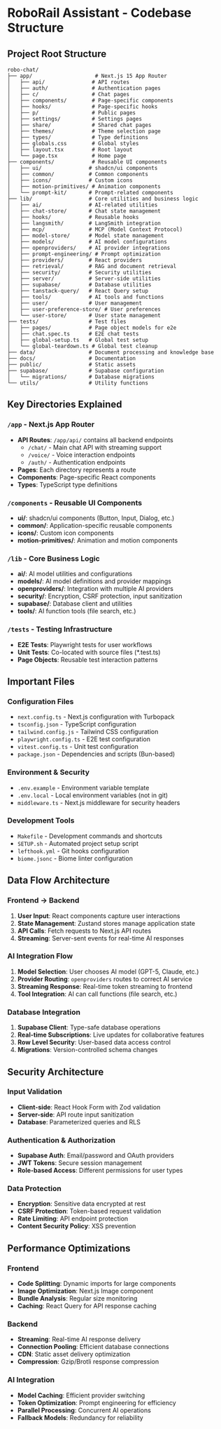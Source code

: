 # RoboRail Assistant - Codebase Structure

## Project Root Structure
```
robo-chat/
├── app/                    # Next.js 15 App Router
│   ├── api/               # API routes
│   ├── auth/              # Authentication pages
│   ├── c/                 # Chat pages
│   ├── components/        # Page-specific components
│   ├── hooks/             # Page-specific hooks
│   ├── p/                 # Public pages
│   ├── settings/          # Settings pages
│   ├── share/             # Shared chat pages
│   ├── themes/            # Theme selection page
│   ├── types/             # Type definitions
│   ├── globals.css        # Global styles
│   ├── layout.tsx         # Root layout
│   └── page.tsx           # Home page
├── components/            # Reusable UI components
│   ├── ui/               # shadcn/ui components
│   ├── common/           # Common components
│   ├── icons/            # Custom icons
│   ├── motion-primitives/ # Animation components
│   └── prompt-kit/       # Prompt-related components
├── lib/                  # Core utilities and business logic
│   ├── ai/               # AI-related utilities
│   ├── chat-store/       # Chat state management
│   ├── hooks/            # Reusable hooks
│   ├── langsmith/        # LangSmith integration
│   ├── mcp/              # MCP (Model Context Protocol)
│   ├── model-store/      # Model state management
│   ├── models/           # AI model configurations
│   ├── openproviders/    # AI provider integrations
│   ├── prompt-engineering/ # Prompt optimization
│   ├── providers/        # React providers
│   ├── retrieval/        # RAG and document retrieval
│   ├── security/         # Security utilities
│   ├── server/           # Server-side utilities
│   ├── supabase/         # Database utilities
│   ├── tanstack-query/   # React Query setup
│   ├── tools/            # AI tools and functions
│   ├── user/             # User management
│   ├── user-preference-store/ # User preferences
│   └── user-store/       # User state management
├── tests/                # Test files
│   ├── pages/            # Page object models for e2e
│   ├── chat.spec.ts      # E2E chat tests
│   ├── global-setup.ts   # Global test setup
│   └── global-teardown.ts # Global test cleanup
├── data/                 # Document processing and knowledge base
├── docs/                 # Documentation
├── public/               # Static assets
├── supabase/             # Supabase configuration
│   └── migrations/       # Database migrations
└── utils/                # Utility functions
```

## Key Directories Explained

### `/app` - Next.js App Router
- **API Routes**: `/app/api/` contains all backend endpoints
  - `/chat/` - Main chat API with streaming support
  - `/voice/` - Voice interaction endpoints
  - `/auth/` - Authentication endpoints
- **Pages**: Each directory represents a route
- **Components**: Page-specific React components
- **Types**: TypeScript type definitions

### `/components` - Reusable UI Components
- **ui/**: shadcn/ui components (Button, Input, Dialog, etc.)
- **common/**: Application-specific reusable components
- **icons/**: Custom icon components
- **motion-primitives/**: Animation and motion components

### `/lib` - Core Business Logic
- **ai/**: AI model utilities and configurations
- **models/**: AI model definitions and provider mappings
- **openproviders/**: Integration with multiple AI providers
- **security/**: Encryption, CSRF protection, input sanitization
- **supabase/**: Database client and utilities
- **tools/**: AI function tools (file search, etc.)

### `/tests` - Testing Infrastructure
- **E2E Tests**: Playwright tests for user workflows
- **Unit Tests**: Co-located with source files (*.test.ts)
- **Page Objects**: Reusable test interaction patterns

## Important Files

### Configuration Files
- `next.config.ts` - Next.js configuration with Turbopack
- `tsconfig.json` - TypeScript configuration
- `tailwind.config.js` - Tailwind CSS configuration
- `playwright.config.ts` - E2E test configuration
- `vitest.config.ts` - Unit test configuration
- `package.json` - Dependencies and scripts (Bun-based)

### Environment & Security
- `.env.example` - Environment variable template
- `.env.local` - Local environment variables (not in git)
- `middleware.ts` - Next.js middleware for security headers

### Development Tools
- `Makefile` - Development commands and shortcuts
- `SETUP.sh` - Automated project setup script
- `lefthook.yml` - Git hooks configuration
- `biome.jsonc` - Biome linter configuration

## Data Flow Architecture

### Frontend → Backend
1. **User Input**: React components capture user interactions
2. **State Management**: Zustand stores manage application state
3. **API Calls**: Fetch requests to Next.js API routes
4. **Streaming**: Server-sent events for real-time AI responses

### AI Integration Flow
1. **Model Selection**: User chooses AI model (GPT-5, Claude, etc.)
2. **Provider Routing**: `openproviders` routes to correct AI service
3. **Streaming Response**: Real-time token streaming to frontend
4. **Tool Integration**: AI can call functions (file search, etc.)

### Database Integration
1. **Supabase Client**: Type-safe database operations
2. **Real-time Subscriptions**: Live updates for collaborative features
3. **Row Level Security**: User-based data access control
4. **Migrations**: Version-controlled schema changes

## Security Architecture

### Input Validation
- **Client-side**: React Hook Form with Zod validation
- **Server-side**: API route input sanitization
- **Database**: Parameterized queries and RLS

### Authentication & Authorization
- **Supabase Auth**: Email/password and OAuth providers
- **JWT Tokens**: Secure session management
- **Role-based Access**: Different permissions for user types

### Data Protection
- **Encryption**: Sensitive data encrypted at rest
- **CSRF Protection**: Token-based request validation
- **Rate Limiting**: API endpoint protection
- **Content Security Policy**: XSS prevention

## Performance Optimizations

### Frontend
- **Code Splitting**: Dynamic imports for large components
- **Image Optimization**: Next.js Image component
- **Bundle Analysis**: Regular size monitoring
- **Caching**: React Query for API response caching

### Backend
- **Streaming**: Real-time AI response delivery
- **Connection Pooling**: Efficient database connections
- **CDN**: Static asset delivery optimization
- **Compression**: Gzip/Brotli response compression

### AI Integration
- **Model Caching**: Efficient provider switching
- **Token Optimization**: Prompt engineering for efficiency
- **Parallel Processing**: Concurrent AI operations
- **Fallback Models**: Redundancy for reliability